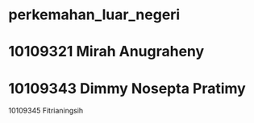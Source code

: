 perkemahan_luar_negeri
======================
10109321 Mirah Anugraheny
======================
10109343 Dimmy Nosepta Pratimy
======================
10109345 Fitrianingsih
